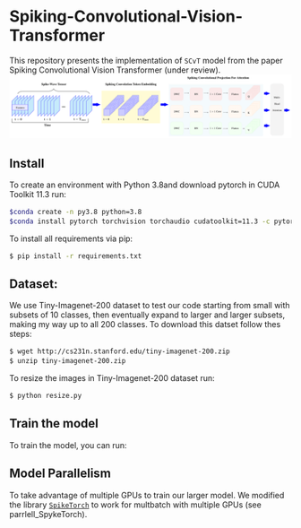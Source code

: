 # Spiking-Convolutional-Vision-Transformer
This repository presents the implementation of `SCvT` model from the paper Spiking Convolutional Vision Transformer (under review).
![model](model-1.png)

## Install
To create an environment with  Python 3.8and download pytorch in CUDA Toolkit 11.3 run:

```bash
$conda create -n py3.8 python=3.8
$conda install pytorch torchvision torchaudio cudatoolkit=11.3 -c pytorch
```
To install all requirements via pip:
```bash
$ pip install -r requirements.txt
```

## Dataset:
We use Tiny-Imagenet-200 dataset to test our code starting from  small with subsets of 10 classes, then eventually expand to larger and larger subsets, making my way up to all 200 classes. To download this datset follow thes steps:

```bash
$ wget http://cs231n.stanford.edu/tiny-imagenet-200.zip
$ unzip tiny-imagenet-200.zip
```

To resize the images in Tiny-Imagenet-200 dataset run:
```bash
$ python resize.py
```

## Train the model

To train the model, you can run: 

## Model Parallelism
To take advantage of multiple GPUs to train our larger model. We modified the library [`SpikeTorch`](https://github.com/miladmozafari/SpykeTorch/tree/master/SpykeTorch) to work for multbatch with multiple GPUs (see parrlell_SpykeTorch).



